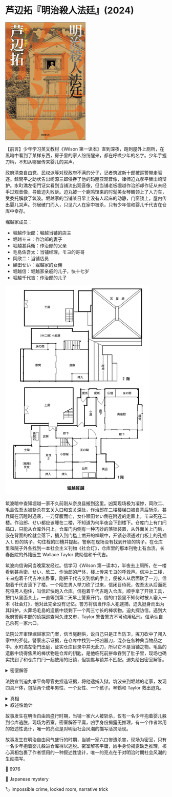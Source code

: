 # 芦辺拓『明治殺人法廷』(2024)

<img src=images/2024b_cover.jpg width=250/>

【前言】少年学习英文教材《Wilson 第一读本》直到深夜，跑到屋外上厕所，在黑暗中看到了某样东西，房子里的家人纷纷醒来，都在呼唤少年的名字。少年手握刀柄，不知从哪里传来婴儿的哭声。

政府清查自由党、民权派等对现政府不满的分子，记者筑波新十郎被巡警带走驱逐。鱈間平之助状告出崎源三郎侵吞了他的玛丽亚观音像，律师迫丸孝平替出崎辩护。水町満左衛門证实看到当铺流出观音像，但当铺老板堀越作治郎却作证从未经手过观音像，导致迫丸败诉。迫丸被一个鹿鸣馆来的时髦美女琴鶴领上了人力车，受委托解救了筑波。堀越家的当铺某日早上没有人起床的动静，门窗锁上，屋内传出婴儿哭声。邻居破门而入，只见六人在家中被杀，只有少年信和婴儿千代吉在仓库中幸存。

堀越家成员：
* 堀越作治郎：堀越当铺的店主
* 堀越モヨ：作治郎的妻子
* 堀越甚兵衛：作治郎的父亲
* 毛島佐吾太：当铺经理，モヨ的哥哥
* 岡欣二：当铺店员
* 額田せい：堀越家的女佣
* 堀越信：堀越家亲戚的儿子，快十七岁
* 堀越千代吉：作治郎的儿子

<img src=images/2024b_floor_plan.jpg width=450/>

筑波暗中查知堀越一家不久前刚从奈良县搬到这里。凶案现场极为凄惨，岡欣二、毛島佐吾太被斩杀在玄关入口和玄关深处，作治郎在二楼楼梯口被自背后斩杀，甚兵衛在沉睡时遇袭，一刀穿腹而亡，女仆額田せい倒在附近的走廊上，モヨ死在二楼。作治郎、せい都应该睡在二楼，不知道为何半夜会下到楼下。仓库门上有门闩插口，只能从仓库外闩上。仓库门内侧有一种巧妙的落锁装置，从外面关上门后，嵌在背面的栓就会落下，插入到门槛上凿开的榫眼中，开锁必须通过门板上的孔插入 L 形的钩子，勾住栓的凹槽并提起。警察在现场没有找到开锁的钩子。在仓库里和院子外各找到一本社会主义刊物《社会灯》，仓库里的那本刊物上有血渍。长春医院的外籍医生 Wallace Taylor 救助信和千代吉。

筑波向信询问当晚案发经过。信学习《Wilson 第一读本》，半夜去上厕所，在一楼看到甚兵衛、せい、欣二、作治郎的尸体，楼上传来モヨ的呼救声。信冲上二楼，モヨ抱着千代吉冲出卧室，刚把千代吉交到信的手上，便被人从后面砍了一刀，信抱着千代吉滚下了楼。一个陌生男人举刀砍了过来，信闭目待死，佐吾太从后面死死将男人抱住，叫信赶快跑入仓库。信抱着千代吉跑入仓库，顺手拿了开锁工具，把门从里面关上，一直等到第二天早上警察开门。信的口袋里不知何时被人塞入一本《社会灯》，他对此完全没有记忆。警方将信当作杀人犯逮捕，迫丸挺身而出为其辩护。火葬场毛島的遗骸中烧剩下一个两三寸长的棒状物。迫丸探访信，遇到大阪府警察本部的侦探巡查阿久津又市，Taylor 警告警方不可动用私刑。信承认自己杀死一家六口。

法院公开审理堀越家灭门案，信当庭翻供，说自己只是正当防卫，挥刀砍中了闯入家中的歹徒。警察出示证据，在仓库中找到一把凶器刀，混杂在各种典当物品之中。水町満左衛門出庭，证实仓库目录中并无此刀，所以它不是当铺之物。毛島的遗骸中烧得焦黑的棒状物是仓库的钥匙，是他临死前拼命吞到了肚子里，现场也确实找到了和仓库门闩一起使用的旧锁，但钥匙与锁并不匹配。迫丸给出密室解答。

<details><summary>密室解答</summary>
毛島让信与千代吉进入仓库，锁上仓库的锁，吞下钥匙，等入侵者离开后爬起来锁好屋门，力竭身亡。现场留下的锁是警察留下的假锁。
</details>

法院宣判迫丸孝平侮辱官吏捏造证据，将他逮捕入狱。筑波来到堀越的老家，发现四具尸体，包括两个成年男性、一个女性、一个孩子。琴鶴和 Taylor 救出迫丸。

<details><summary>真相</summary>
堀越一家早已死亡，当铺中的堀越一家为假冒，他们的真实身份是避难中的民运分子。自称毛島佐吾太和堀越モヨ的男女生下了千代吉。毛島的父亲从藩厅被遣返回来后变得精神异常，疯狂地砍杀家人，毛島自卫中杀死父亲，救下尚为婴儿的侄女，被当作杀人犯逮捕入狱。毛島得知侄女最终仍然死去，奋力脱狱逃亡。

堀越信其实是少女，毛島给她买了自己曾经学习的《Wilson 第一读本》。大阪掀起自由民主浪潮，政府当局出于政治需要制造灭门惨案，意图编造情节，说旧自由党的一个团伙潜伏在贫民窟，袭击一个富裕的当铺家庭，抢夺财物并进行大屠杀，留在现场的《社会灯》刊物是故意栽赃。由于土藏的大门上锁，毛島吞下了钥匙，大屠杀未能得逞，假扮抢劫亦无法实现。犯人于是打算将罪名推给信，为了解释密室状况，在搜查时安放了一把凶器刀，但血液鉴定表明上面涂的是鸡血而不是人血。真凶是巡查阿久津又市。
</details>

<details><summary>叙述性诡计</summary>
开头读《Wilson 第一读本》的少年是年幼的毛島佐吾太，而不是故事主线发生时的堀越信。
</details>

故事发生在明治自由风盛行时期，当铺一家六人被斩杀，仅有一名少年抱着婴儿躲到仓库逃脱，现场为密室。密室解答平庸，凶手身份揭露无推理，有一个作者常用的叙述性诡计，唯一的亮点是对明治社会风潮的描写活灵活现。

故事发生在明治自由风气盛行的时期，当铺一家六口惨遭杀害，现场为密室，只有一名少年抱着婴儿躲进仓库得以逃脱。密室解答平庸，凶手身份揭露缺乏推理，核心真相包裹了作者惯用的一种叙述性诡计，唯一的亮点在于对明治时期社会风潮的生动描写。

:link: 6976

:file_folder: Japanese mystery

:label: impossible crime, locked room, narrative trick

